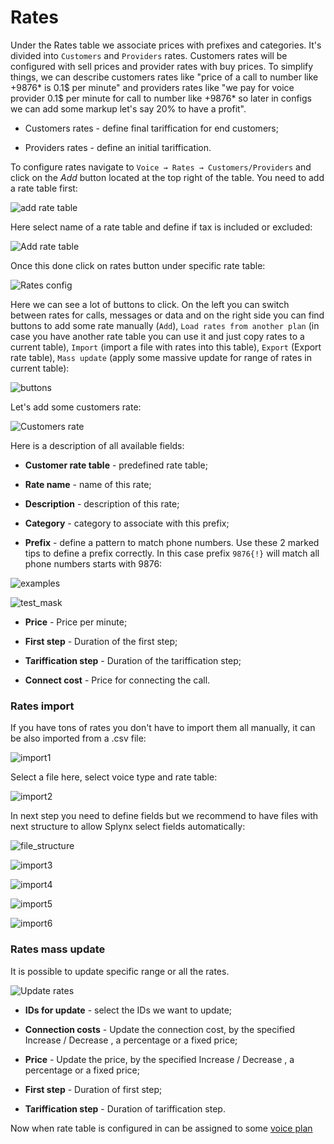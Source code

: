 Rates
=====

Under the Rates table we associate prices with prefixes and categories. It's divided into `Customers` and `Providers` rates. Customers rates will be configured with sell prices and provider rates with buy prices. To simplify things, we can describe customers rates like "price of a call to number like +9876* is 0.1$ per minute" and providers rates like "we pay for voice provider 0.1$ per minute for call to number like +9876* so later in configs we can add some markup let's say 20% to have a profit".

* Customers rates - define final tariffication for end customers;

* Providers rates - define an initial tariffication.

To configure rates navigate to `Voice → Rates → Customers/Providers` and click on the *Add* button located at the top right of the table. You need to add a rate table first:

![add rate table](add_rate_table.png)

Here select name of a rate table and define if tax is included or excluded:

![Add rate table](add_rate_table_1.png)

Once this done click on rates button under specific rate table:

![Rates config](list.png)

Here we can see a lot of buttons to click. On the left you can switch between rates for calls, messages or data and on the right side you can find buttons to add some rate manually (`Add`), `Load rates from another plan` (in case you have another rate table you can use it and just copy rates to a current table), `Import` (import a file with rates into this table), `Export` (Export rate table), `Mass update` (apply some massive update for range of rates in current table):

![buttons](rate_table.png)

Let's add some customers rate:

![Customers rate](add_customer_rate.png)

Here is a description of all available fields:

* **Customer rate table** - predefined rate table;

* **Rate name** - name of this rate;

* **Description** - description of this rate;

* **Category** - category to associate with this prefix;

* **Prefix** - define a pattern to match phone numbers. Use these 2 marked tips to define a prefix correctly. In this case prefix `9876{!}` will match all phone numbers starts with 9876:

![examples](examples.png)

![test_mask](test_mask.png)

* **Price** - Price per minute;

* **First step** - Duration of the first step;

* **Tariffication step** - Duration of the tariffication step;

* **Connect cost** - Price for connecting the call.

### Rates import

If you have tons of rates you don't have to import them all manually, it can be also imported from a .csv file:

![import1](import_1.png)

Select a file here, select voice type and rate table:

![import2](import_2.png)

In next step you need to define fields but we recommend to have files with next structure to allow Splynx select fields automatically:

![file_structure](file_structure.png)

![import3](import_3.png)

![import4](import_4.png)

![import5](import_5.png)

![import6](import_6.png)

### Rates mass update

It is possible to update specific range or all the rates.

![Update rates](update_rate.png)

* **IDs for update** - select the IDs we want to update;

* **Connection costs** - Update the connection cost, by the specified Increase / Decrease , a percentage or a fixed price;

* **Price** - Update the price, by the specified Increase / Decrease , a percentage or a fixed price;

* **First step** - Duration of first step;

* **Tariffication step** - Duration of tariffication step.

Now when rate table is configured in can be assigned to some [voice plan](../tariff_settings/tariff_settings.md)
